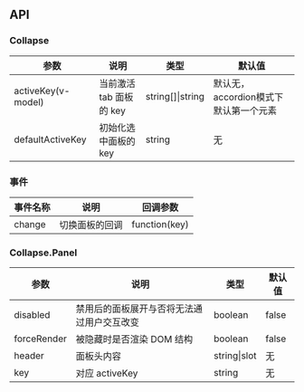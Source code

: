 ## API

### Collapse

| 参数 | 说明 | 类型 | 默认值 |
| --- | --- | --- | --- |
| activeKey(v-model) | 当前激活 tab 面板的 key | string\[]\|string | 默认无，accordion模式下默认第一个元素 |
| defaultActiveKey | 初始化选中面板的 key | string | 无 |

### 事件
| 事件名称 | 说明 | 回调参数 |
| --- | --- | --- |
| change | 切换面板的回调 | function(key) |

### Collapse.Panel

| 参数 | 说明 | 类型 | 默认值 |
| --- | --- | --- | --- |
| disabled | 禁用后的面板展开与否将无法通过用户交互改变 | boolean | false |
| forceRender | 被隐藏时是否渲染 DOM 结构 | boolean | false |
| header | 面板头内容 | string\|slot | 无 |
| key | 对应 activeKey | string | 无 |

